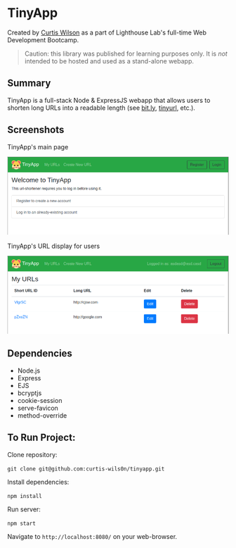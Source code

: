 # TinyApp

Created by [Curtis Wilson](https://github.com/curtis-wils0n) as a part of Lighthouse Lab's full-time Web Development Bootcamp.

> Caution: this library was published for learning purposes only. It is *not* intended to be hosted and used as a stand-alone webapp.

## Summary

TinyApp is a full-stack Node & ExpressJS webapp that allows users to shorten long URLs into a readable length (see [bit.ly](https://bitly.com/), [tinyurl](https://tinyurl.com/app), etc.).

## Screenshots

TinyApp's main page

![A screenshot of TinyApp's main screen, prompting the user to register or login.](https://github.com/curtis-wils0n/tinyapp/blob/main/docs/screenshot-main.png?raw=true)

TinyApp's URL display for users

![A screenshot of TinyApp's url screen, displaying shortened urls, their long url, and the option to edit or delete each.](https://github.com/curtis-wils0n/tinyapp/blob/main/docs/screenshot-urls.png?raw=true)

## Dependencies

- Node.js
- Express
- EJS
- bcryptjs
- cookie-session
- serve-favicon
- method-override

## To Run Project:

Clone repository:

`git clone git@github.com:curtis-wils0n/tinyapp.git`

Install dependencies:

`npm install`

Run server:

`npm start`

Navigate to `http://localhost:8080/` on your web-browser.